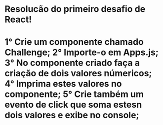 <h1>Resolucão do primeiro desafio de React!<h1/>
1° Crie um componente chamado Challenge;
2° Importe-o em Apps.js;
3° No componente criado faça a criação de dois valores númericos;
4° Imprima estes valores no componente;
5° Crie também um evento de click que soma estesn dois valores e exibe no console;
